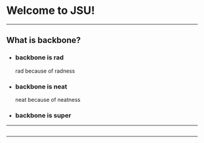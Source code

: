 # Welcome to JSU!

---

## What is backbone?

- ### backbone is rad

  rad because of radness

- ### backbone is neat

  neat because of neatness

- ### backbone is super
---
<pre><code src="test/helloworld.js"></code></pre>
---
<code src="test/helloworld.js"></code>
---
<code src="test/helloworld.js" class="code" runnable='true'></code>
